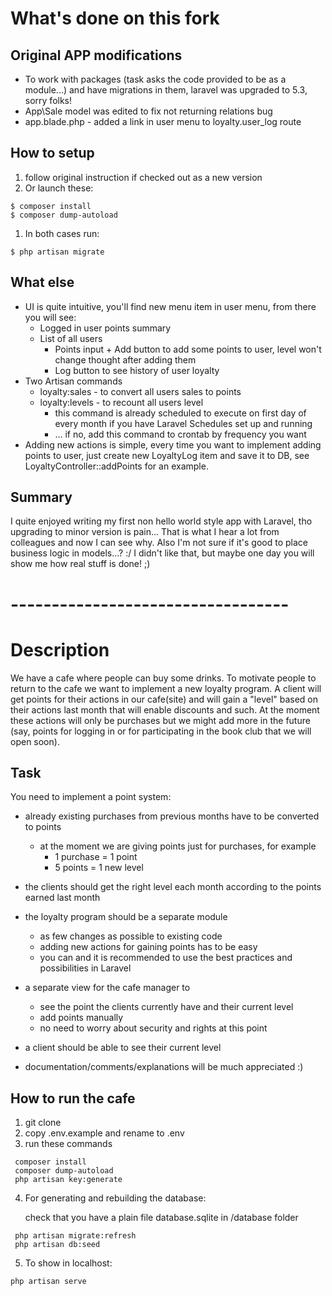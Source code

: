 # What's done on this fork
## Original APP modifications
* To work with packages (task asks the code provided to be as a module...) and have migrations in them, laravel was upgraded to 5.3, sorry folks!
* App\Sale model was edited to fix not returning relations bug
* app.blade.php - added a link in user menu to loyalty.user_log route

## How to setup
1. follow original instruction if checked out as a new version
2. Or launch these:
```
$ composer install
$ composer dump-autoload
```
1. In both cases run:
```
$ php artisan migrate
```

## What else
* UI is quite intuitive, you'll find new menu item in user menu, from there you will see:
    * Logged in user points summary
    * List of all users
        * Points input + Add button to add some points to user, level won't change thought after adding them
        * Log button to see history of user loyalty
* Two Artisan commands
    * loyalty:sales - to convert all users sales to points
    * loyalty:levels - to recount all users level
        * this command is already scheduled to execute on first day of every month if you have Laravel Schedules set up and running
        * ... if no, add this command to crontab by frequency you want
* Adding new actions is simple, every time you want to implement adding points to user, just create new LoyaltyLog item and save it to DB, see LoyaltyController::addPoints for an example.

## Summary
I quite enjoyed writing my first non hello world style app with Laravel, tho upgrading to minor version is pain... That is what I hear a lot from colleagues and now I can see why. 
Also I'm not sure if it's good to place business logic in models...? :/ I didn't like that, but maybe one day you will show me how real stuff is done! ;)

# ----------------------------------
# Description

We have a cafe where people can buy some drinks. To motivate people to return to the cafe we want to implement a new loyalty program. A client will get points for their actions in our cafe(site) and will gain a "level" based on their actions last month that will enable discounts and such. At the moment these actions will only be purchases but we might add more in the future (say, points for logging in or for participating in the book club that we will open soon).
## Task

You need to implement a point system:
* already existing purchases from previous months have to be converted to points 
    * at the moment we are giving points just for purchases, for example
      * 1 purchase = 1 point
      * 5 points = 1 new level
* the clients should get the right level each month according to the points earned last month
* the loyalty program should be a separate module
    * as few changes as possible to existing code
    * adding new actions for gaining points has to be easy
    * you can and it is recommended to use the best practices and possibilities in Laravel
    
* a separate view for the cafe manager to 
   * see the point the clients currently have and their current level
   * add points manually 
   * no need to worry about security and rights at this point
* a client should be able to see their current level

* documentation/comments/explanations will be much appreciated :)

## How to run the cafe

1. git clone 
2. copy .env.example and rename to .env
3. run these commands
```
 composer install
 composer dump-autoload
 php artisan key:generate
 ``` 

4. For generating and rebuilding the database: 

   check that you have a plain file database.sqlite in /database folder
```
 php artisan migrate:refresh
 php artisan db:seed
 ```
 
 5. To show in localhost:
  ```
  php artisan serve
  ```
